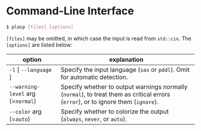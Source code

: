 # Command-Line Interface

```bash
$ plasp [files] [options]
```

`[files]` may be omitted, in which case the input is read from `std::cin`.
The `[options]` are listed below:

| **option**                        | **explanation**                                                                                                                   |
|-----------------------------------|-----------------------------------------------------------------------------------------------------------------------------------|
| `-l` [ `--language` ]             | Specify the input language (`sas` or `pddl`). Omit for automatic detection.                                                       |
| `--warning-level` arg (=`normal`) | Specify whether to output warnings normally (`normal`), to treat them as critical errors (`error`), or to ignore them (`ignore`). |
| `--color` arg (=`auto`)           | Specify whether to colorize the output (`always`, `never`, or `auto`).                                                            |
